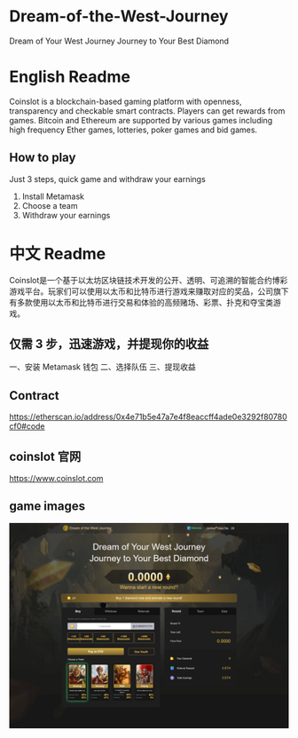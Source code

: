 # Dream-of-the-West-Journey
Dream of Your West Journey  Journey to Your Best Diamond

# English Readme
Coinslot is a blockchain-based gaming platform with openness, transparency and checkable smart contracts. Players can get rewards from games. Bitcoin and Ethereum are supported by various games including high frequency Ether games, lotteries, poker games and bid games.

## How to play
Just 3 steps, quick game and withdraw your earnings
1. Install Metamask
2. Choose a team
3. Withdraw your earnings

# 中文 Readme
Coinslot是一个基于以太坊区块链技术开发的公开、透明、可追溯的智能合约博彩游戏平台。玩家们可以使用以太币和比特币进行游戏来赚取对应的奖品，公司旗下有多款使用以太币和比特币进行交易和体验的高频赌场、彩票、扑克和夺宝类游戏。

## 仅需 3 步，迅速游戏，并提现你的收益
一、安装 Metamask 钱包 
二、选择队伍 
三、提现收益 


##  Contract
https://etherscan.io/address/0x4e71b5e47a7e4f8eaccff4ade0e3292f80780cf0#code

## coinslot 官网
https://www.coinslot.com


## game images
![Image text](https://github.com/CoinslotBV/Dream-of-the-West-Journey/blob/master/gameImg/dream.png)